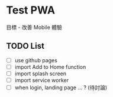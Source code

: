 # Test PWA

目標 - 改善 Mobile 體驗

## TODO List

- [ ] use github pages
- [ ] import Add to Home function
- [ ] import splash screen
- [ ] import service worker
- [ ] when login, landing page ... ? (待討論)
